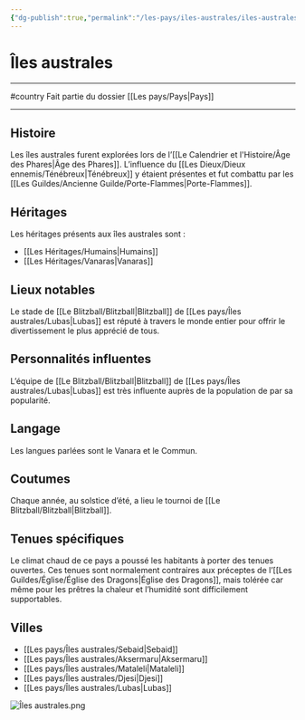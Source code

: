 ```yaml
---
{"dg-publish":true,"permalink":"/les-pays/iles-australes/iles-australes/"}
---
```


# Îles australes
---
#country
Fait partie du dossier [[Les pays/Pays\|Pays]]

-------
## Histoire
Les îles australes furent explorées lors de l’[[Le Calendrier et l'Histoire/Âge des Phares\|Âge des Phares]]. L’influence du [[Les Dieux/Dieux ennemis/Ténébreux\|Ténébreux]] y étaient présentes et fut combattu par les [[Les Guildes/Ancienne Guilde/Porte-Flammes\|Porte-Flammes]].
## Héritages
Les héritages présents aux îles australes sont :
- [[Les Héritages/Humains\|Humains]]
- [[Les Héritages/Vanaras\|Vanaras]]
## Lieux notables
Le stade de [[Le Blitzball/Blitzball\|Blitzball]] de [[Les pays/Îles australes/Lubas\|Lubas]] est réputé à travers le monde entier pour offrir le divertissement le plus apprécié de tous.
## Personnalités influentes
L’équipe de [[Le Blitzball/Blitzball\|Blitzball]] de [[Les pays/Îles australes/Lubas\|Lubas]] est très influente auprès de la population de par sa popularité.
## Langage
Les langues parlées sont le Vanara et le Commun.
## Coutumes
Chaque année, au solstice d’été, a lieu le tournoi de [[Le Blitzball/Blitzball\|Blitzball]].
## Tenues spécifiques
Le climat chaud de ce pays a poussé les habitants à porter des tenues ouvertes. Ces tenues sont normalement contraires aux préceptes de l’[[Les Guildes/Église/Église des Dragons\|Église des Dragons]], mais tolérée car même pour les prêtres la chaleur et l’humidité sont difficilement supportables.
## Villes
- [[Les pays/Îles australes/Sebaid\|Sebaid]]
- [[Les pays/Îles australes/Aksermaru\|Aksermaru]]
- [[Les pays/Îles australes/Mataleli\|Mataleli]]
- [[Les pays/Îles australes/Djesi\|Djesi]]
- [[Les pays/Îles australes/Lubas\|Lubas]]

![Îles australes.png](/img/user/_Images/%C3%8Eles%20australes.png)
